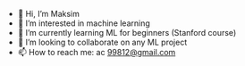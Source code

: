 - 👋 Hi, I’m Maksim
- 👀 I’m interested in machine learning
- 🌱 I’m currently learning ML for beginners (Stanford course)
- 💞️ I’m looking to collaborate on any ML project
- 📫 How to reach me: ac 99812@gmail.com

<!---
ac99812/ac99812 is a ✨ special ✨ repository because its `README.md` (this file) appears on your GitHub profile.
You can click the Preview link to take a look at your changes.
--->
